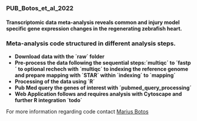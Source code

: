 ### PUB_Botos_et_al_2022
#### Transcriptomic data meta-analysis reveals common and injury model specific gene expression changes in the regenerating zebrafish heart.

### **Meta-analysis code structured in different analysis steps.**

* **Download data with the ´raw´ folder**
* **Pre-process the data following the sequential steps:´multiqc´ to ´fastp´ to optional rechech with ´multiqc´ to indexing the reference genome and prepare mapping with ´STAR´ within ´indexing´ to ´mapping´**
* **Processing of the data using ´R´**
* **Pub Med query the genes of interest with ´pubmed_query_processing´**
* **Web Application follows and requires analysis with Cytoscape and further R integration ´todo´**

For more information regarding code contact [Marius Botos](https://sporgelum.github.io/)
